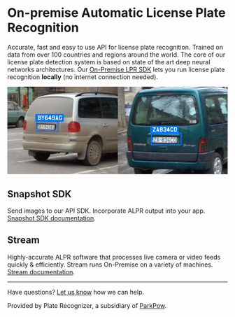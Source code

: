 # On-premise Automatic License Plate Recognition

Accurate, fast and easy to use API for license plate recognition. Trained on data from over 100 countries and regions around the world. The core of our license plate detection system is based on state of the art deep neural networks architectures. Our [On-Premise LPR SDK](https://platerecognizer.com/) lets you run license plate recognition **locally** (no internet connection needed).


<p align="center">
  <img src="../assets/demo.jpg">
</p>

## Snapshot SDK
Send images to our API SDK. Incorporate ALPR output into your app. [Snapshot SDK documentation](https://guides.platerecognizer.com/docs/snapshot/getting-started).


## Stream
Highly-accurate ALPR software that processes live camera or video feeds quickly & efficiently. Stream runs On-Premise on a variety of machines.
[Stream documentation](https://guides.platerecognizer.com/docs/stream/getting-started).

---
Have questions?  [Let us know](https://platerecognizer.com/contact) how we can help.

Provided by Plate Recognizer, a subsidiary of [ParkPow](https://parkpow.com/).

